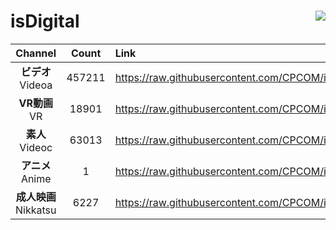 # isDigital <img align="right" src="https://img.shields.io/github/last-commit/CPCOM/isDigital"/>  
  
| Channel | Count | Link |  
| :-----: | :---: | :--- |  
|**ビデオ**<br />Videoa | 457211 | https://raw.githubusercontent.com/CPCOM/isDigital/main/Videoa.txt |  
|**VR動画**<br />VR | 18901 | https://raw.githubusercontent.com/CPCOM/isDigital/main/VR.txt |  
|**素人**<br />Videoc | 63013 | https://raw.githubusercontent.com/CPCOM/isDigital/main/Videoc.txt |  
|**アニメ**<br />Anime | 1 | https://raw.githubusercontent.com/CPCOM/isDigital/main/Anime.txt |  
|**成人映画**<br />Nikkatsu | 6227 | https://raw.githubusercontent.com/CPCOM/isDigital/main/Nikkatsu.txt |  